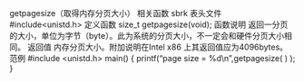 getpagesize（取得内存分页大小）
相关函数
sbrk
表头文件
#include<unistd.h>
定义函数
size_t getpagesize(void);
函数说明
返回一分页的大小，单位为字节（byte）。此为系统的分页大小，不一定会和硬件分页大小相同。
返回值
内存分页大小。附加说明在Intel x86 上其返回值应为4096bytes。
范例
#include <unistd.h>
main()
{
printf(“page size = %d\n”,getpagesize( ) );
}